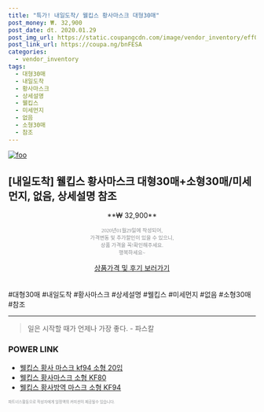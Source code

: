 ```yaml
--- 
title: "특가! 내일도착/ 웰킵스 황사마스크 대형30매" 
post_money: ₩. 32,900 
post_date: dt. 2020.01.29 
post_img_url: https://static.coupangcdn.com/image/vendor_inventory/eff0/2216383601a780c22a50b55908b8e7d95fdd3cf9d21118a3d9fe1146f0c6.jpg 
post_link_url: https://coupa.ng/bnFESA 
categories: 
  - vendor_inventory 
tags: 
  - 대형30매 
  - 내일도착 
  - 황사마스크 
  - 상세설명 
  - 웰킵스 
  - 미세먼지 
  - 없음 
  - 소형30매 
  - 참조 
--- 
```

[![foo](https://static.coupangcdn.com/image/vendor_inventory/eff0/2216383601a780c22a50b55908b8e7d95fdd3cf9d21118a3d9fe1146f0c6.jpg)](https://coupa.ng/bnFESA) 

## [내일도착] 웰킵스 황사마스크 대형30매+소형30매/미세먼지, 없음, 상세설명 참조 
<p style="text-align: center;">**₩ 32,900**</p> 
<p style="text-align: center;"><span style="color: #898c8f; font-family: Georgia,Times,serif; font-size: 0.75em;">2020년01월29일에 작성되어, <br>가격변동 및 추가할인이 있을 수 있으니,<br> 상품 가격을 꼭!확인해주세요.<br>행복하세요~</span> 
</p>	 
<div markdown="0" style="text-align: center;"><a href="https://coupa.ng/bnFESA" class="btn btn--success">상품가격 및 후기 보러가기</a></div> 
<br><br> 
  #대형30매 #내일도착 #황사마스크 #상세설명 #웰킵스 #미세먼지 #없음 #소형30매 #참조 
<hr> 

> 일은 시작할 때가 언제나 가장 좋다. - 파스칼 


### POWER LINK

* <a href="https://blog.naver.com/fasyy4321/221787347824" target="_blank">웰킵스 황사 마스크 kf94 소형 20입</a>
* <a href="https://blog.naver.com/santokki14/221786407276" target="_blank">웰킵스 황사마스크 소형 KF80</a>
* <a href="https://blog.naver.com/an0733/221784495662" target="_blank">웰킵스 황사방역 마스크 소형 KF94</a>

<span style="color: #898c8f; font-family: Georgia,Times,serif; font-size: 0.55em;">파트너스활동으로 작성자에게 일정액의 커미션이 제공될수 있습니다.</span> 
